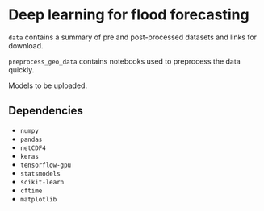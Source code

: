 # Deep learning for flood forecasting

`data` contains a summary of pre and post-processed datasets and links for download.

`preprocess_geo_data` contains notebooks used to preprocess the data quickly.

Models to be uploaded.

## Dependencies

* `numpy`
* `pandas`
* `netCDF4`
* `keras`
* `tensorflow-gpu`
* `statsmodels`
* `scikit-learn`
* `cftime`
* `matplotlib`
